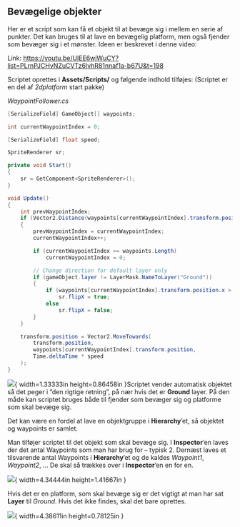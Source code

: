 ## Bevægelige objekter

Her er et script som kan få et objekt til at bevæge sig i mellem en
serie af punkter. Det kan bruges til at lave en bevægelig platform, men
også fjender som bevæger sig i et mønster. Ideen er beskrevet i denne
video:

Link:
<https://youtu.be/UlEE6wjWuCY?list=PLrnPJCHvNZuCVTz6lvhR81nnaf1a-b67U&t=198>

Scriptet oprettes i **Assets/Scripts/** og følgende indhold tilføjes:
(Scriptet er en del af *2dplatform* start pakke)

*WaypointFollower.cs*
```csharp
[SerializeField] GameObject[] waypoints;

int currentWaypointIndex = 0;

[SerializeField] float speed;

SpriteRenderer sr;

private void Start()
{
    sr = GetComponent<SpriteRenderer>();
}

void Update()
{
    int prevWaypointIndex;
    if (Vector2.Distance(waypoints[currentWaypointIndex].transform.position, transform.position) < 0.1f)
    {
        prevWaypointIndex = currentWaypointIndex;
        currentWaypointIndex++;

        if (currentWaypointIndex >= waypoints.Length)
            currentWaypointIndex = 0;

        // Change direction for default layer only
        if (gameObject.layer != LayerMask.NameToLayer("Ground"))
        {
            if (waypoints[currentWaypointIndex].transform.position.x > waypoints[prevWaypointIndex].transform.position.x)
                sr.flipX = true;
            else
                sr.flipX = false;
        }
    }

    transform.position = Vector2.MoveTowards(
        transform.position,
        waypoints[currentWaypointIndex].transform.position,
        Time.deltaTime * speed
    );
}
```

![](media/image64.png){ width=1.33333in height=0.86458in }Scriptet vender automatisk
objektet så det peger i ”den rigtige retning”, på nær hvis det er
**Ground** layer. På den måde kan scriptet bruges både til fjender som
bevæger sig og platforme som skal bevæge sig.

Det kan være en fordel at lave en objektgruppe i **Hierarchy**’et, så
objektet og waypoints er samlet.

Man tilføjer scriptet til det objekt som skal bevæge sig. I
**Inspector**’en laves der det antal Waypoints som man har brug for –
typisk 2. Dernæst laves et tilsvarende antal Waypoints i
**Hierarchy**’et og de kaldes *Waypoint1*, *Waypoint2*, … De skal så
trækkes over i **Inspector**’en en for en.

![](media/image65.png){ width=4.34444in height=1.41667in }

Hvis det er en platform, som skal bevæge sig er det vigtigt at man har
sat **Layer** til *Ground*. Hvis det ikke findes, skal det bare
oprettes.

![](media/image66.png){ width=4.38611in height=0.78125in }
